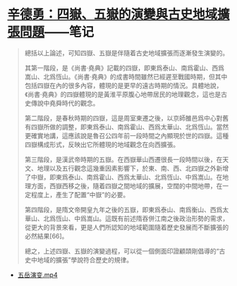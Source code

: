 # [辛德勇：四嶽、五嶽的演變與古史地域擴張問題](https://mp.weixin.qq.com/s/N_FfcNPJp6BWhhW90srLlg)——笔记

> 總括以上論述，可知四嶽、五嶽是伴隨着古史地域擴張而逐漸發生演變的。
> 
> 其第一階段，是《尚書·堯典》記載的四嶽，即東爲泰山、南爲霍山、西爲嵩山、北爲恆山。《尚書·堯典》的成書時間雖然已經遲至戰國時期，但其中包括四嶽在內的很多內容，體現的是更早的遠古時期的情況。具體地說，《尚書·堯典》的四嶽體現的是黃淮平原腹心地帶居民的地理觀念，這也是古史傳說中堯舜時代的觀念。
> 
> 第二階段，是春秋時期的四嶽，這是周室東遷之後，以京師雒邑爲中心對舊有四嶽所做的調整，即東爲泰山、南爲霍山、西爲太華山、北爲恆山。當然更確實地講，這應該說是魯召公四年前一段時間之內顯現於世的四嶽。這種四嶽構成形式，反映出它所體現的地域觀念在向西擴張。
> 
> 第三階段，是漢武帝時期的五嶽。在西嶽華山西遷很長一段時間以後，在天文、地理以及五行觀念這幾重因素影響下，於東、南、西、北四嶽之外新增了中嶽，即東爲泰山、南爲霍山、西爲太華山、北爲恆山、中爲嵩山。在地理方面，西嶽西移之後，隨着四嶽之間地域的擴展，空闊的中間地帶，在一定程度上，產生了配置“中嶽”的必要。
> 
> 第四階段，是隋文帝開皇九年之後的五嶽，即東爲泰山、南爲衡山、西爲太華山、北爲恆山、中爲嵩山。這既有前述隋吞併江南之後政治形勢的需求，從更大的背景來看，更是人們所認知的地域範圍隨着歷史發展而不斷擴張的必然結果[66]。
> 
> 總之，上述四嶽、五嶽的演變過程，可以從一個側面印證顧頡剛倡導的“古史中地域的擴張”學說符合歷史的規律。

- [五岳演变.mp4](ref/wuyue.mp4)